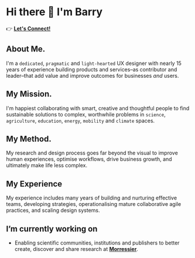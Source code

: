 # Hi there 👋 I'm Barry

👉 **[Let's Connect!](https://linktr.ee/barryprendergast)**

## About Me.

I'm a `dedicated`, `pragmatic` and `light-hearted` UX designer with nearly 15 years of experience building products and services–as contributor and leader–that add value and improve outcomes for businesses *and* users.

## My Mission. 

I'm happiest collaborating with smart, creative and thoughtful people to find sustainable solutions to complex, worthwhile problems in `science`, `agriculture`, `education`, `energy`, `mobility` and `climate` spaces.

## My Method.

My research and design process goes far beyond the visual to improve human experiences, optimise workflows, drive business growth, and ultimately make life less complex.

## My Experience

My experience includes many years of building and nurturing effective teams, developing strategies, operationalising mature collaborative agile practices, and scaling design systems.

## I’m currently working on

* Enabling scientific communities, institutions and publishers to better create, discover and share research at **[Morressier](https://www.morressier.com/)**.
